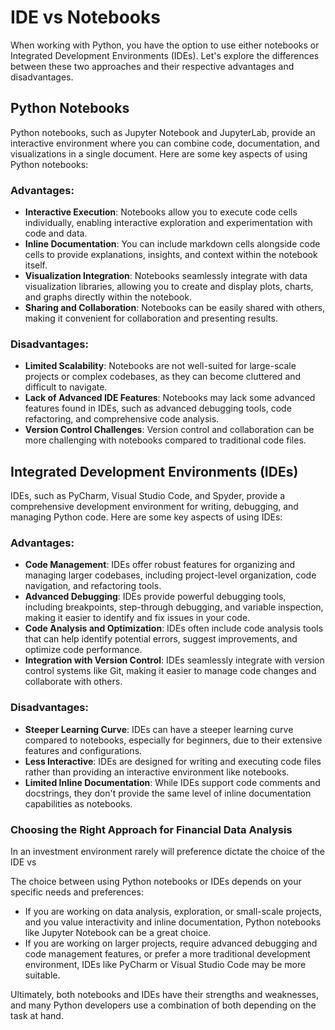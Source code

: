 # IDE vs Notebooks

When working with Python, you have the option to use either notebooks or Integrated Development Environments (IDEs). Let's explore the differences between these two approaches and their respective advantages and disadvantages.

## Python Notebooks

Python notebooks, such as Jupyter Notebook and JupyterLab, provide an interactive environment where you can combine code, documentation, and visualizations in a single document. Here are some key aspects of using Python notebooks:

### Advantages:
- **Interactive Execution**: Notebooks allow you to execute code cells individually, enabling interactive exploration and experimentation with code and data.
- **Inline Documentation**: You can include markdown cells alongside code cells to provide explanations, insights, and context within the notebook itself.
- **Visualization Integration**: Notebooks seamlessly integrate with data visualization libraries, allowing you to create and display plots, charts, and graphs directly within the notebook.
- **Sharing and Collaboration**: Notebooks can be easily shared with others, making it convenient for collaboration and presenting results.

### Disadvantages:
- **Limited Scalability**: Notebooks are not well-suited for large-scale projects or complex codebases, as they can become cluttered and difficult to navigate.
- **Lack of Advanced IDE Features**: Notebooks may lack some advanced features found in IDEs, such as advanced debugging tools, code refactoring, and comprehensive code analysis.
- **Version Control Challenges**: Version control and collaboration can be more challenging with notebooks compared to traditional code files.

## Integrated Development Environments (IDEs)

IDEs, such as PyCharm, Visual Studio Code, and Spyder, provide a comprehensive development environment for writing, debugging, and managing Python code. Here are some key aspects of using IDEs:

### Advantages:
- **Code Management**: IDEs offer robust features for organizing and managing larger codebases, including project-level organization, code navigation, and refactoring tools.
- **Advanced Debugging**: IDEs provide powerful debugging tools, including breakpoints, step-through debugging, and variable inspection, making it easier to identify and fix issues in your code.
- **Code Analysis and Optimization**: IDEs often include code analysis tools that can help identify potential errors, suggest improvements, and optimize code performance.
- **Integration with Version Control**: IDEs seamlessly integrate with version control systems like Git, making it easier to manage code changes and collaborate with others.

### Disadvantages:
- **Steeper Learning Curve**: IDEs can have a steeper learning curve compared to notebooks, especially for beginners, due to their extensive features and configurations.
- **Less Interactive**: IDEs are designed for writing and executing code files rather than providing an interactive environment like notebooks.
- **Limited Inline Documentation**: While IDEs support code comments and docstrings, they don't provide the same level of inline documentation capabilities as notebooks.

### Choosing the Right Approach for Financial Data Analysis


In an investment environment rarely will preference dictate the choice of the IDE vs 

The choice between using Python notebooks or IDEs depends on your specific needs and preferences:

- If you are working on data analysis, exploration, or small-scale projects, and you value interactivity and inline documentation, Python notebooks like Jupyter Notebook can be a great choice.
- If you are working on larger projects, require advanced debugging and code management features, or prefer a more traditional development environment, IDEs like PyCharm or Visual Studio Code may be more suitable.

Ultimately, both notebooks and IDEs have their strengths and weaknesses, and many Python developers use a combination of both depending on the task at hand.